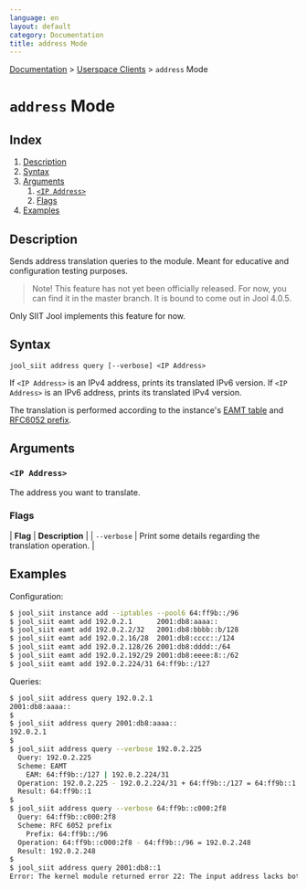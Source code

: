 ```yaml
---
language: en
layout: default
category: Documentation
title: address Mode
---
```


[Documentation](documentation.html) > [Userspace Clients](documentation.html#userspace-clients) > `address` Mode

# `address` Mode

## Index

1. [Description](#description)
2. [Syntax](#syntax)
3. [Arguments](#arguments)
   1. [`<IP Address>`](#display)
   2. [Flags](#flags)
4. [Examples](#examples)

## Description

Sends address translation queries to the module. Meant for educative and configuration testing purposes.

> Note! This feature has not yet been officially released. For now, you can find it in the master branch. It is bound to come out in Jool 4.0.5.

Only SIIT Jool implements this feature for now.

## Syntax

	jool_siit address query [--verbose] <IP Address>

If `<IP Address>` is an IPv4 address, prints its translated IPv6 version. If `<IP Address>` is an IPv6 address, prints its translated IPv4 version.

The translation is performed according to the instance's [EAMT table](eamt.html) and [RFC6052 prefix](pool6.html).

## Arguments

### `<IP Address>`

The address you want to translate.

### Flags

| **Flag** | **Description** |
| `--verbose` | Print some details regarding the translation operation. |

## Examples

Configuration:

```bash
$ jool_siit instance add --iptables --pool6 64:ff9b::/96
$ jool_siit eamt add 192.0.2.1      2001:db8:aaaa::
$ jool_siit eamt add 192.0.2.2/32   2001:db8:bbbb::b/128
$ jool_siit eamt add 192.0.2.16/28  2001:db8:cccc::/124
$ jool_siit eamt add 192.0.2.128/26 2001:db8:dddd::/64
$ jool_siit eamt add 192.0.2.192/29 2001:db8:eeee:8::/62
$ jool_siit eamt add 192.0.2.224/31 64:ff9b::/127
```

Queries:

```bash
$ jool_siit address query 192.0.2.1
2001:db8:aaaa::
$
$ jool_siit address query 2001:db8:aaaa::
192.0.2.1
$
$ jool_siit address query --verbose 192.0.2.225
  Query: 192.0.2.225
  Scheme: EAMT
    EAM: 64:ff9b::/127 | 192.0.2.224/31
  Operation: 192.0.2.225 - 192.0.2.224/31 + 64:ff9b::/127 = 64:ff9b::1
  Result: 64:ff9b::1
$
$ jool_siit address query --verbose 64:ff9b::c000:2f8
  Query: 64:ff9b::c000:2f8
  Scheme: RFC 6052 prefix
    Prefix: 64:ff9b::/96
  Operation: 64:ff9b::c000:2f8 - 64:ff9b::/96 = 192.0.2.248
  Result: 192.0.2.248
$
$ jool_siit address query 2001:db8::1
Error: The kernel module returned error 22: The input address lacks both pool6 prefix and EAM.
```
